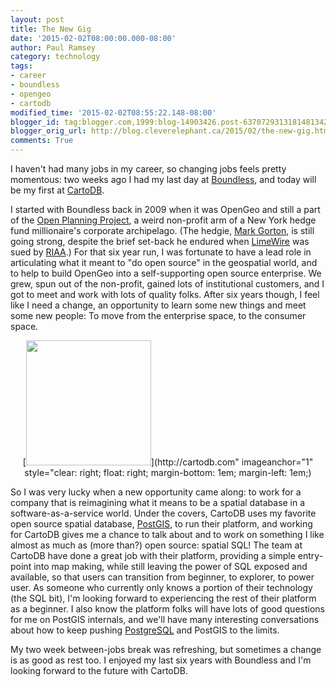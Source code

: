 ```yaml
---
layout: post
title: The New Gig
date: '2015-02-02T08:00:00.000-08:00'
author: Paul Ramsey
category: technology
tags:
- career
- boundless
- opengeo
- cartodb
modified_time: '2015-02-02T08:55:22.148-08:00'
blogger_id: tag:blogger.com,1999:blog-14903426.post-6370729313181481342
blogger_orig_url: http://blog.cleverelephant.ca/2015/02/the-new-gig.html
comments: True
---
```


I haven't had many jobs in my career, so changing jobs feels pretty momentous: two weeks ago I had my last day at [Boundless](http://boundlessgeo.com), and today will be my first at [CartoDB](http://cartodb.com).  

I started with Boundless back in 2009 when it was OpenGeo and still a part of the [Open Planning Project](http://openplans.org), a weird non-profit arm of a New York hedge fund millionaire's corporate archipelago. (The hedgie, [Mark Gorton](http://en.wikipedia.org/wiki/Mark_Gorton), is still going strong, despite the brief set-back he endured when [LimeWire](http://en.wikipedia.org/wiki/LimeWire) was sued by [RIAA](https://www.riaa.com).) For that six year run, I was fortunate to have a lead role in articulating what it meant to "do open source" in the geospatial world, and to help to build OpenGeo into a self-supporting open source enterprise. We grew, spun out of the non-profit, gained lots of institutional customers, and I got to meet and work with lots of quality folks. After six years though, I feel like I need a change, an opportunity to learn some new things and meet some new people: To move from the enterprise space, to the consumer space. 

<div class="separator" style="clear: both; text-align: center;">[<img border="0" src="http://did14.datainnovationday.org/wp-content/uploads/2013/12/cartodb-logo1.png" width=200 />](http://cartodb.com" imageanchor="1" style="clear: right; float: right; margin-bottom: 1em; margin-left: 1em;)</div>

So I was very lucky when a new opportunity came along: to work for a company that is reimagining what it means to be a spatial database in a software-as-a-service world. Under the covers, CartoDB uses my favorite open source spatial database, [PostGIS](http://postgis.net), to run their platform, and working for CartoDB gives me a chance to talk about and to work on something I like almost as much as (more than?) open source: spatial SQL! The team at CartoDB have done a great job with their platform, providing a simple entry-point into map making, while still leaving the power of SQL exposed and available, so that users can transition from beginner, to explorer, to power user. As someone who currently only knows a portion of their technology (the SQL bit), I'm looking forward to experiencing the rest of their platform as a beginner. I also know the platform folks will have lots of good questions for me on PostGIS internals, and we'll have many interesting conversations about how to keep pushing [PostgreSQL](http://postgresql.org) and PostGIS to the limits. 

My two week between-jobs break was refreshing, but sometimes a change is as good as rest too. I enjoyed my last six years with Boundless and I'm looking forward to the future with CartoDB.